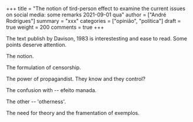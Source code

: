 +++
title = "The notion of tird-person effect to examine the current issues on social media: some remarks 2021-09-01 qua"
author = ["André Rodrigues"]
summary = "xxx"
categories = ["opinião", "política"]
draft = true
weight = 200
comments = true
+++

The text publish by Davison, 1983 is interestesting and ease to read. Some points deserve attention.

The notion.

The formulation of censorship.

The power of propagandist. They know and they control?

The confusion with -- efeito manada.

The other -- 'otherness'.

The need for theory and the framentation of exemplos.
